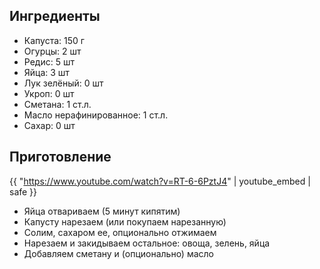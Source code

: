 ## Ингредиенты

- Капуста: 150 г
- Огурцы: 2 шт
- Редис: 5 шт
- Яйца: 3 шт
- Лук зелёный: 0 шт
- Укроп: 0 шт
- Сметана: 1 ст.л.
- Масло нерафинированное: 1 ст.л.
- Сахар: 0 шт

## Приготовление

{{ "https://www.youtube.com/watch?v=RT-6-6PztJ4" | youtube_embed | safe }}

- Яйца отвариваем (5 минут кипятим)
- Капусту нарезаем (или покупаем нарезанную)
- Солим, сахаром ее, опционально отжимаем
- Нарезаем и закидываем остальное: овоща, зелень, яйца
- Добавляем сметану и (опционально) масло